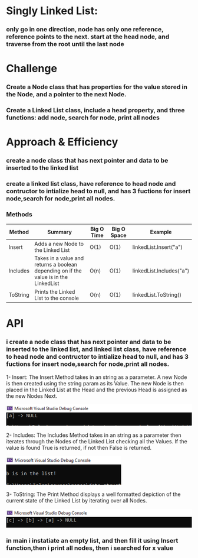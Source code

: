 # Singly Linked List: 

### only go in one direction, node has only one reference, reference points to the next. start at the head node, and traverse from the root until the last node


# Challenge

### Create a Node class that has properties for the value stored in the Node, and a pointer to the next Node.

### Create a Linked List class, include a head property, and three functions: add node, search for node, print all nodes


# Approach & Efficiency

### create a node class that has next pointer and data to be inserted to the linked list

### create a linked list class, have reference to head node and contructor to intialize head to null, and has 3 fuctions for insert node,search for node,print all nodes.


### Methods
 
| Method | Summary | Big O Time | Big O Space | Example 
| ----------- | ----------- | ----------- |  ----------- |  ----------- |
| Insert | Adds a new Node to the Linked List | O(1) | O(1) | linkedList.Insert("a") |
| Includes | Takes in a value and returns a boolean depending on if the value is in the LinkedList | O(n) | O(1) | linkedList.Includes("a") |
| ToString | Prints the Linked List to the console | O(n) | O(1) | linkedList.ToString() 

# API

### i create a node class that has next pointer and data to be inserted to the linked list, and linked list class, have reference to head node and contructor to intialize head to null, and has 3 fuctions for insert node,search for node,print all nodes.

1- Insert: The Insert Method takes in an string as a parameter. A new Node is then created using the string param as its Value. The new Node is then placed in the Linked List at the Head and the previous Head is assigned as the new Nodes Next.

![](insert.png)

2- Includes: The Includes Method takes in an string as a parameter then iterates through the Nodes of the Linked List checking all the Values. If the value is found True is returned, if not then False is returned.

![](includes.png)

3- ToString: The Print Method displays a well formatted depiction of the current state of the Linked List by iterating over all Nodes.

![](print.png)

### in main i instatiate an empty list, and then fill it using Insert function,then i print all nodes, then i searched for x value
